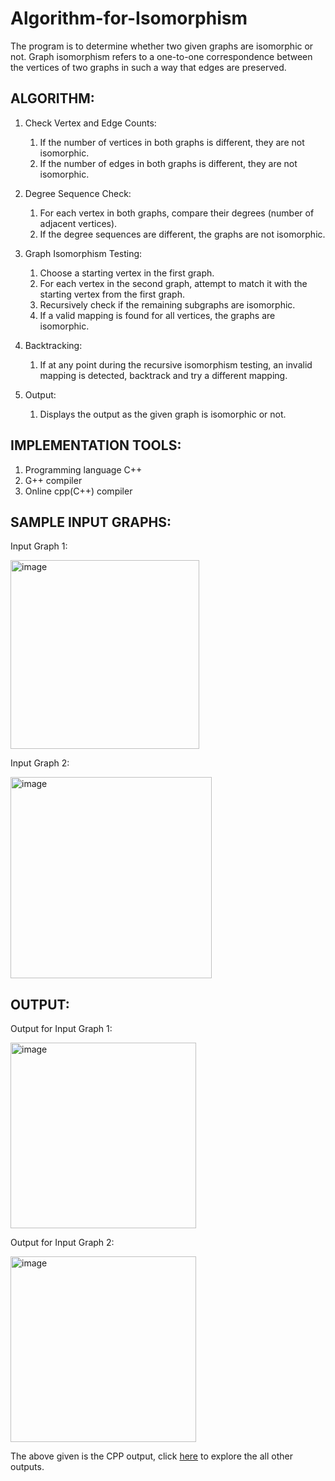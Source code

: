 # Algorithm-for-Isomorphism

The program is to determine whether two given graphs are isomorphic or not. Graph isomorphism refers to a one-to-one correspondence between the vertices of two graphs in such a way that edges are preserved.

## ALGORITHM:

1.	Check Vertex and Edge Counts:
   
       1.   If the number of vertices in both graphs is different, they are not isomorphic.
       2.   If the number of edges in both graphs is different, they are not isomorphic.
  	
2.	Degree Sequence Check:
   
       1.	For each vertex in both graphs, compare their degrees (number of adjacent vertices).
       2.	If the degree sequences are different, the graphs are not isomorphic.
  	
3.	Graph Isomorphism Testing:
   
       1.	Choose a starting vertex in the first graph.
       2.	For each vertex in the second graph, attempt to match it with the starting vertex from the first graph.
       3.	Recursively check if the remaining subgraphs are isomorphic.
       4.	If a valid mapping is found for all vertices, the graphs are isomorphic.
  	
4.	Backtracking:
   
       1.	If at any point during the recursive isomorphism testing, an invalid mapping is detected, backtrack and try a different mapping.
  	
5.	Output:
   
       1.	Displays the output as the given graph is isomorphic or not.

## IMPLEMENTATION TOOLS:

1.  Programming language C++
2.  G++ compiler
3.  Online cpp(C++) compiler

## SAMPLE INPUT GRAPHS:

Input Graph 1:

<img width="302" alt="image" src="https://github.com/JagadeeshR14/Algorithm-for-Isomorphism/assets/139132404/d59db1ad-4408-43a6-bd07-d02d1e3be28c">

Input Graph 2:

<img width="322" alt="image" src="https://github.com/JagadeeshR14/Algorithm-for-Isomorphism/assets/139132404/236e83ed-cf2a-44ae-aae5-e95ed84cf5e1">

## OUTPUT:

Output for Input Graph 1:

<img width="297" alt="image" src="https://github.com/JagadeeshR14/Algorithm-for-Isomorphism/assets/139132404/d49d6392-4921-40e9-9b8e-9b84b834eb3a">

Output for Input Graph 2:

<img width="297" alt="image" src="https://github.com/JagadeeshR14/Algorithm-for-Isomorphism/assets/139132404/fd5a9912-ffbd-4720-9693-398b63a382f1">

The above given is the CPP output, click [here](Result) to explore the all other outputs.
